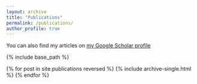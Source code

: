 ```yaml
---
layout: archive
title: "Publications"
permalink: /publications/
author_profile: true
---
```

You can also find my articles on [my Google Scholar profile](https://scholar.google.com/citations?user=5bowhjcAAAAJ&hl=zh-CN&oi=ao) 


{% include base_path %}

{% for post in site.publications reversed %}
  {% include archive-single.html %}
{% endfor %}
